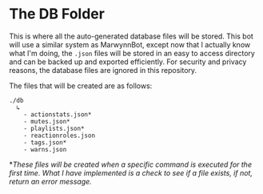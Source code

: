 # The DB Folder
This is where all the auto-generated database files will be stored. This bot will use a similar system as MarwynnBot, except now that I actually know what I'm doing, the `.json` files will be stored in an easy to access directory and can be backed up and exported efficiently. For security and privacy reasons, the database files are ignored in this repository.

The files that will be created are as follows:
```
./db
  ↳
    - actionstats.json*
    - mutes.json*
    - playlists.json*
    - reactionroles.json
    - tags.json*
    - warns.json
```
\**These files will be created when a specific command is executed for the first time. What I have implemented is a check to see if a file exists, if not, return an error message.*